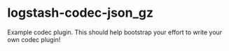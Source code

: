# logstash-codec-json_gz
Example codec plugin. This should help bootstrap your effort to write your own codec plugin!

